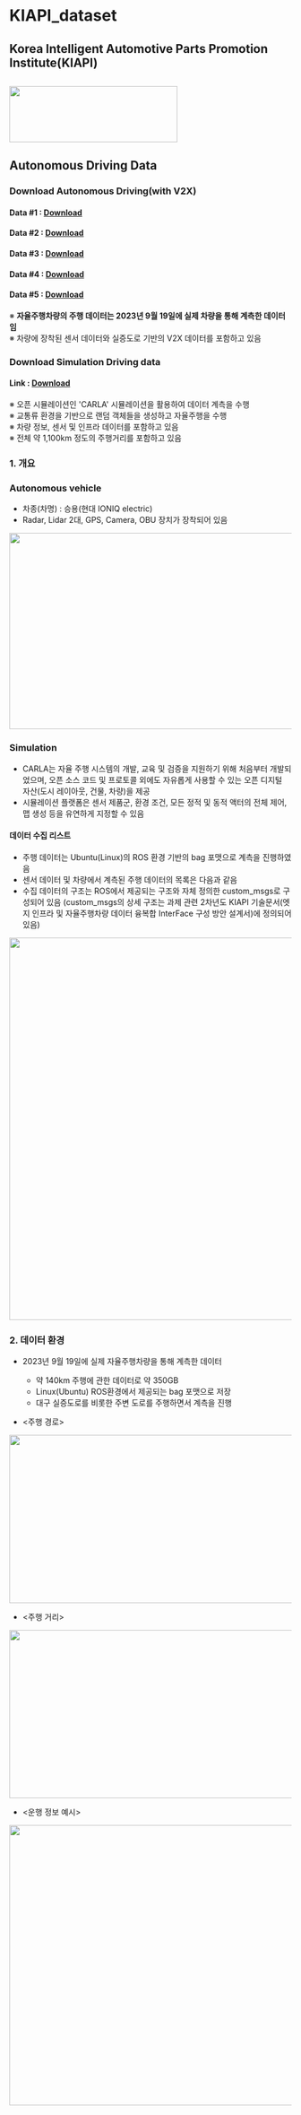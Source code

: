 # KIAPI_dataset
## Korea Intelligent Automotive Parts Promotion Institute(KIAPI) 
## <img src="https://github.com/Yunhyeongseok-kiapi/KIAPI_dataset/assets/85465084/9304bae8-7878-4b71-853f-08cff6392d4e" width="300" height ="100">
## Autonomous Driving Data

### Download Autonomous Driving(with V2X)        

#### Data #1   : [Download](https://gofile.me/7eXA5/zflXSoUeo)     

#### Data #2   : [Download](https://gofile.me/7eXA5/Gc8NbNusp)         

#### Data #3   : [Download](https://gofile.me/7eXA5/hBCu2ySd6)      

#### Data #4   : [Download](https://gofile.me/7eXA5/5VMLTsti0)         

#### Data #5   : [Download](https://gofile.me/7eXA5/0spcqUr01)               


※ **자율주행차량의 주행 데이터는 2023년 9월 19일에 실제 차량을 통해 계측한 데이터임**  
※ 차량에 장착된 센서 데이터와 실증도로 기반의 V2X 데이터를 포함하고 있음

### Download Simulation Driving data

#### Link :  [Download](https://gudtjr0124gmail.quickconnect.to/d/s/117iUvJmG57Geq1Y4l0HLAFCYzlzTFov/0E31SIGUlUqTEae1xJuMMem6duk3xsj1-9bxAHPj82ws)

※ 오픈 시뮬레이션인 'CARLA' 시뮬레이션을 활용하여 데이터 계측을 수행  
※ 교통류 환경을 기반으로 랜덤 객체들을 생성하고 자율주행을 수행  
※ 차량 정보, 센서 및 인프라 데이터를 포함하고 있음  
※ 전체 약 1,100km 정도의 주행거리를 포함하고 있음

### 1. 개요  
### Autonomous vehicle  
  * 차종(차명) : 승용(현대 IONIQ electric)  
  * Radar, Lidar 2대, GPS, Camera, OBU 장치가 장착되어 있음
<img src="https://github.com/Yunhyeongseok-kiapi/KIAPI_dataset/assets/85465084/98408c85-9d99-46f7-8550-357abb3a0c7e" width="650" height="350"> 

### Simulation  
  * CARLA는 자율 주행 시스템의 개발, 교육 및 검증을 지원하기 위해 처음부터 개발되었으며, 오픈 소스 코드 및 프로토콜 외에도 자유롭게 사용할 수 있는 오픈 디지털 자산(도시 레이아웃, 건물, 차량)을 제공  
  * 시뮬레이션 플랫폼은 센서 제품군, 환경 조건, 모든 정적 및 동적 액터의 전체 제어, 맵 생성 등을 유연하게 지정할 수 있음


#### 데이터 수집 리스트
  * 주행 데이터는 Ubuntu(Linux)의 ROS 환경 기반의 bag 포맷으로 계측을 진행하였음
  * 센서 데이터 및 차량에서 계측된 주행 데이터의 목록은 다음과 같음
  * 수집 데이터의 구조는 ROS에서 제공되는 구조와 자체 정의한 custom_msgs로 구성되어 있음
    (custom_msgs의 상세 구조는 과제 관련 2차년도 KIAPI 기술문서(엣지 인프라 및 자율주행차량 데이터 융복합 InterFace 구성 방안 설계서)에 정의되어 있음)
<img src="https://github.com/Yunhyeongseok-kiapi/KIAPI_dataset/assets/85465084/88d2a6f0-d19c-4efd-972b-025f06e6bcb1" width="612" height="682">  

### 2. 데이터 환경  
* 2023년 9월 19일에 실제 자율주행차량을 통해 계측한 데이터  
  * 약 140km 주행에 관한 데이터로 약 350GB
  * Linux(Ubuntu) ROS환경에서 제공되는 bag 포맷으로 저장
  * 대구 실증도로를 비롯한 주변 도로를 주행하면서 계측을 진행
    
* <주행 경로>
<img src="https://github.com/Yunhyeongseok-kiapi/KIAPI_dataset/assets/85465084/d4812db0-5712-483b-9be5-05802c870d5f" width="800" height="300">

* <주행 거리>
<img src="https://github.com/Yunhyeongseok-kiapi/KIAPI_dataset/assets/85465084/8bc505fc-fb99-4b23-adfa-cdc4a4549b16" width="800" height="300">

* <운행 정보 예시>
<img src="https://github.com/Yunhyeongseok-kiapi/KIAPI_dataset/assets/85465084/ed1465a1-063c-424c-93ba-598626b87935" width="800" height="500">  
